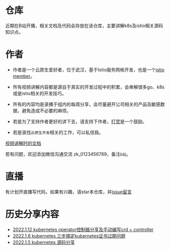 # 仓库

近期在B站开播，相关文档及代码会存放在该仓库，主要讲解k8s及istio相关源码知识点。

# 作者

- 作者是一个云原生爱好者，位于武汉，基于Istio服务网格开发，也是一个[istio member](https://github.com/istio/community/blob/master/org/members.yaml#L320)。

- 所有视频讲解内容都是源自于真实的开发过程中的积累，会串解很多go、k8s或是istio相关的开发技巧。

- 所有的内容均是录播于组内的每周分享，会尽量避开公司相关的产品及敏感数据，避免造成不必要的麻烦。

- 若是为了支持作者更好的讲下去，请支持下作者，[打赏](https://zackzhangkai.github.io/donate/)是一个鼓励。

- 若是录找`云原生开发`相关的工作，可以私信我。

[视频讲解时的文档](https://docs.google.com/document/d/1qRZGDnUTmORMRbtrQRCMSUcItur5-5jjpKZy_bTZIQo/edit)

若有问题，欢迎添加微信沟通交流 zk_0123456789，备注`b站`。

# 直播
有计划开直播写代码，如果有兴趣，请star本仓库，并[issue留言](https://github.com/zackzhangkai/showcase/issues/1)

# 历史分享内容

- [2022.1.12 kubernetes operator控制器分享及手动编写crd + controller](https://www.bilibili.com/video/BV1oL411F7hN/)
- [2022.1.6 kubernetes  三步搞定kubernetes证书过期问题](https://www.bilibili.com/video/BV11u411U7X7/)
- [2022.1.5 kubernetes 源码分享](https://www.bilibili.com/video/BV1wm4y1D7XV/)

